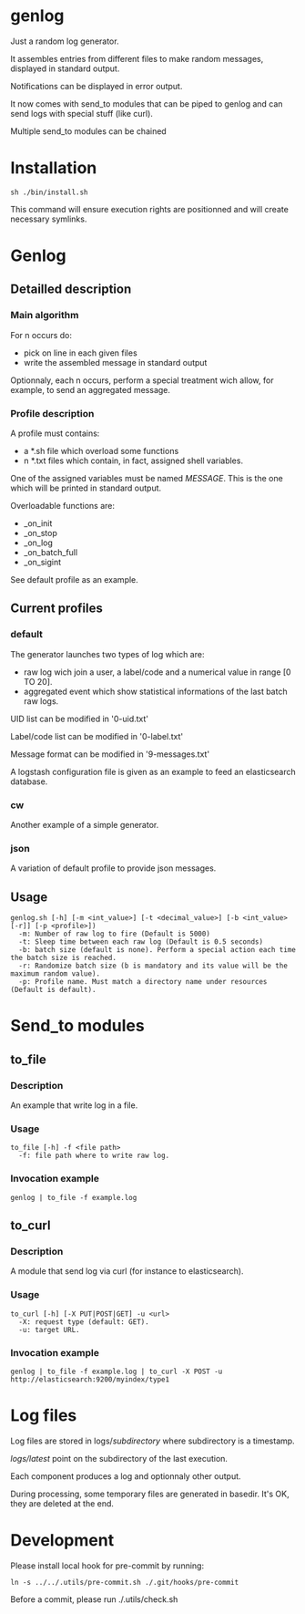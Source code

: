 genlog
=========

Just a random log generator.

It assembles entries from different files to make random messages, displayed in standard output.

Notifications can be displayed in error output.

It now comes with send_to modules that can be piped to genlog and can send logs with special stuff (like curl).

Multiple send_to modules can be chained

# Installation
    sh ./bin/install.sh

This command will ensure execution rights are positionned and will create necessary symlinks.

# Genlog
## Detailled description
### Main algorithm
For n occurs do:

 - pick on line in each given files
 - write the assembled message in standard output

Optionnaly, each n occurs, perform a special treatment wich allow, for example, to send an aggregated message.

### Profile description
A profile must contains:

 - a *.sh file which overload some functions
 - n *.txt files which contain, in fact, assigned shell variables.

One of the assigned variables must be named _MESSAGE_. This is the one which will be printed in standard output.

Overloadable functions are:

 - \_on\_init
 - \_on\_stop
 - \_on\_log
 - \_on\_batch_full
 - \_on\_sigint

See default profile as an example.

## Current profiles
### default

The generator launches two types of log which are:

 - raw log wich join a user, a label/code and a numerical value in range [0 TO 20].
 - aggregated event which show statistical informations of the last batch raw logs.

UID list can be modified in '0-uid.txt'

Label/code list can be modified in '0-label.txt'

Message format can be modified in '9-messages.txt'

A logstash configuration file is given as an example to feed an elasticsearch database.

### cw
Another example of a simple generator.

### json
A variation of default profile to provide json messages.

## Usage
    genlog.sh [-h] [-m <int_value>] [-t <decimal_value>] [-b <int_value> [-r]] [-p <profile>])
      -m: Number of raw log to fire (Default is 5000)
      -t: Sleep time between each raw log (Default is 0.5 seconds)
      -b: batch size (default is none). Perform a special action each time the batch size is reached.
      -r: Randomize batch size (b is mandatory and its value will be the maximum random value).
      -p: Profile name. Must match a directory name under resources (Default is default).

# Send_to modules
## to_file
### Description
An example that write log in a file.

### Usage
    to_file [-h] -f <file path>
      -f: file path where to write raw log.

### Invocation example
    genlog | to_file -f example.log

## to_curl
### Description
A module that send log via curl (for instance to elasticsearch).

### Usage
    to_curl [-h] [-X PUT|POST|GET] -u <url>
      -X: request type (default: GET).
      -u: target URL.

### Invocation example
    genlog | to_file -f example.log | to_curl -X POST -u http://elasticsearch:9200/myindex/type1

# Log files
Log files are stored in logs/_subdirectory_ where subdirectory is a timestamp.

_logs/latest_ point on the subdirectory of the last execution.

Each component produces a log and optionnaly other output.

During processing, some temporary files are generated in basedir. It's OK, they are deleted at the end.

# Development
Please install local hook for pre-commit by running:

    ln -s ../../.utils/pre-commit.sh ./.git/hooks/pre-commit

Before a commit, please run ./.utils/check.sh

